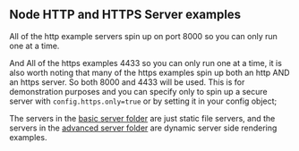 ## Node HTTP and HTTPS Server examples

All of the http example servers spin up on port 8000 so you can only run one at a time.

And All of the https examples 4433 so you can only run one at a time, it is also worth noting that many of the https examples spin up both an http AND an https server. So both 8000 and 4433 will be used. This is for demonstration purposes and you can specify only to spin up a secure server with ` config.https.only=true ` or by setting it in your config object;

The servers in the [basic server folder](https://github.com/RIAEvangelist/node-http-server/tree/master/example/basic) are just static file servers, and the servers in the [advanced server folder](https://github.com/RIAEvangelist/node-http-server/tree/master/example) are dynamic server side rendering examples.
